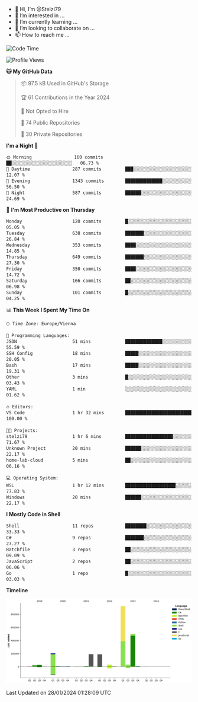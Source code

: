 - 👋 Hi, I’m @Stelzi79
- 👀 I’m interested in ...
- 🌱 I’m currently learning ...
- 💞️ I’m looking to collaborate on ...
- 📫 How to reach me ...

<!--START_SECTION:waka-->
![Code Time](http://img.shields.io/badge/Code%20Time-937%20hrs%2034%20mins-blue)

![Profile Views](http://img.shields.io/badge/Profile%20Views-3-blue)

**🐱 My GitHub Data** 

> 📦 97.5 kB Used in GitHub's Storage 
 > 
> 🏆 61 Contributions in the Year 2024
 > 
> 🚫 Not Opted to Hire
 > 
> 📜 74 Public Repositories 
 > 
> 🔑 30 Private Repositories 
 > 
**I'm a Night 🦉** 

```text
🌞 Morning                160 commits         ██░░░░░░░░░░░░░░░░░░░░░░░   06.73 % 
🌆 Daytime                287 commits         ███░░░░░░░░░░░░░░░░░░░░░░   12.07 % 
🌃 Evening                1343 commits        ██████████████░░░░░░░░░░░   56.50 % 
🌙 Night                  587 commits         ██████░░░░░░░░░░░░░░░░░░░   24.69 % 
```
📅 **I'm Most Productive on Thursday** 

```text
Monday                   120 commits         █░░░░░░░░░░░░░░░░░░░░░░░░   05.05 % 
Tuesday                  638 commits         ███████░░░░░░░░░░░░░░░░░░   26.84 % 
Wednesday                353 commits         ████░░░░░░░░░░░░░░░░░░░░░   14.85 % 
Thursday                 649 commits         ███████░░░░░░░░░░░░░░░░░░   27.30 % 
Friday                   350 commits         ████░░░░░░░░░░░░░░░░░░░░░   14.72 % 
Saturday                 166 commits         ██░░░░░░░░░░░░░░░░░░░░░░░   06.98 % 
Sunday                   101 commits         █░░░░░░░░░░░░░░░░░░░░░░░░   04.25 % 
```


📊 **This Week I Spent My Time On** 

```text
🕑︎ Time Zone: Europe/Vienna

💬 Programming Languages: 
JSON                     51 mins             ██████████████░░░░░░░░░░░   55.59 % 
SSH Config               18 mins             █████░░░░░░░░░░░░░░░░░░░░   20.05 % 
Bash                     17 mins             █████░░░░░░░░░░░░░░░░░░░░   19.31 % 
Other                    3 mins              █░░░░░░░░░░░░░░░░░░░░░░░░   03.43 % 
YAML                     1 min               ░░░░░░░░░░░░░░░░░░░░░░░░░   01.62 % 

🔥 Editors: 
VS Code                  1 hr 32 mins        █████████████████████████   100.00 % 

🐱‍💻 Projects: 
stelzi79                 1 hr 6 mins         ██████████████████░░░░░░░   71.67 % 
Unknown Project          20 mins             ██████░░░░░░░░░░░░░░░░░░░   22.17 % 
home-lab-cloud           5 mins              ██░░░░░░░░░░░░░░░░░░░░░░░   06.16 % 

💻 Operating System: 
WSL                      1 hr 12 mins        ███████████████████░░░░░░   77.83 % 
Windows                  20 mins             ██████░░░░░░░░░░░░░░░░░░░   22.17 % 
```

**I Mostly Code in Shell** 

```text
Shell                    11 repos            ████████░░░░░░░░░░░░░░░░░   33.33 % 
C#                       9 repos             ███████░░░░░░░░░░░░░░░░░░   27.27 % 
Batchfile                3 repos             ██░░░░░░░░░░░░░░░░░░░░░░░   09.09 % 
JavaScript               2 repos             ██░░░░░░░░░░░░░░░░░░░░░░░   06.06 % 
Go                       1 repo              █░░░░░░░░░░░░░░░░░░░░░░░░   03.03 % 
```



**Timeline**

![Lines of Code chart](https://raw.githubusercontent.com/Stelzi79/Stelzi79/main/assets/bar_graph.png)


 Last Updated on 28/01/2024 01:28:09 UTC
<!--END_SECTION:waka-->

<!---
Stelzi79/Stelzi79 is a ✨ special ✨ repository because its `README.md` (this file) appears on your GitHub profile.
You can click the Preview link to take a look at your changes.
--->
